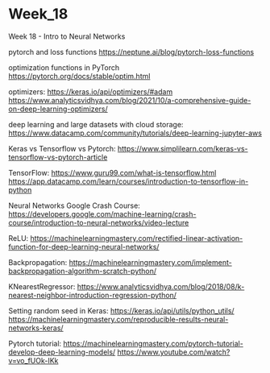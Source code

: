 # Week_18
Week 18 - Intro to Neural Networks

pytorch and loss functions
 https://neptune.ai/blog/pytorch-loss-functions

optimization functions in PyTorch
https://pytorch.org/docs/stable/optim.html

optimizers:
https://keras.io/api/optimizers/#adam
https://www.analyticsvidhya.com/blog/2021/10/a-comprehensive-guide-on-deep-learning-optimizers/

deep learning and large datasets with cloud storage:
https://www.datacamp.com/community/tutorials/deep-learning-jupyter-aws

Keras vs Tensorflow vs Pytorch:
https://www.simplilearn.com/keras-vs-tensorflow-vs-pytorch-article

TensorFlow:
https://www.guru99.com/what-is-tensorflow.html
https://app.datacamp.com/learn/courses/introduction-to-tensorflow-in-python

Neural Networks Google Crash Course:
https://developers.google.com/machine-learning/crash-course/introduction-to-neural-networks/video-lecture

ReLU:
https://machinelearningmastery.com/rectified-linear-activation-function-for-deep-learning-neural-networks/

Backpropagation:
https://machinelearningmastery.com/implement-backpropagation-algorithm-scratch-python/

KNearestRegressor:
https://www.analyticsvidhya.com/blog/2018/08/k-nearest-neighbor-introduction-regression-python/

Setting random seed in Keras:
https://keras.io/api/utils/python_utils/
https://machinelearningmastery.com/reproducible-results-neural-networks-keras/

Pytorch tutorial:
https://machinelearningmastery.com/pytorch-tutorial-develop-deep-learning-models/
https://www.youtube.com/watch?v=vo_fUOk-IKk